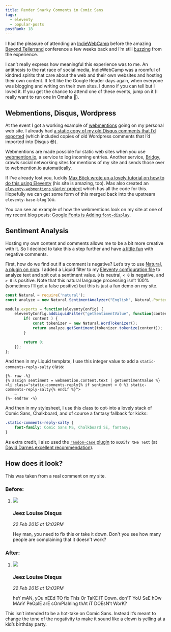```yaml
---
title: Render Snarky Comments in Comic Sans
tags:
  - eleventy
  - popular-posts
postRank: 18
---
```

I had the pleasure of attending an [IndieWebCamp](https://indieweb.org/) before the amazing [Beyond Tellerrand](https://beyondtellerrand.com/) conference a few weeks back and I’m still [buzzing](https://twitter.com/zachleat/status/1127489938448977920) from the experience.

I can’t really express how meaningful this experience was to me. An antithesis to the rat race of social media, IndieWebCamp was a roomful of kindred spirits that care about the web and their own websites and hosting their own content. It felt like the Google Reader days again, when everyone was blogging and writing on their own sites. I dunno if you can tell but I loved it. If you get the chance to attend one of these events, jump on it (I really want to run one in Omaha 👀).

## Webmentions, Disqus, Wordpress

At the event I got a working example of [webmentions](https://indieweb.org/Webmention) going on my personal web site. I already had [a static copy of my old Disqus comments that I’d exported](/web/disqus-import/) (which included copies of old Wordpress comments that I’d imported into Disqus 😎).

Webmentions are made possible for static web sites when you use [webmention.io](https://webmention.io/), a service to log incoming entries. Another service, [Bridgy](https://brid.gy/), crawls social networking sites for mentions of my site and sends those over to webmention.io automatically.

If I’ve already lost you, luckily [Max Böck wrote up a lovely tutorial on how to do this using Eleventy](https://mxb.dev/blog/using-webmentions-on-static-sites/) (his site is amazing, too). Max also created an [`eleventy-webmentions` starter project](https://github.com/maxboeck/eleventy-webmentions) which has all the code for this. Hopefully we can get some form of this merged back into the upstream `eleventy-base-blog` too.

You can see an example of how the webmentions look on my site at one of my recent blog posts: [Google Fonts is Adding `font-display`](/web/google-fonts-display/#webmentions).

## Sentiment Analysis

Hosting my own content and comments allows me to be a bit more creative with it. So I decided to take this a step further and have [a little fun](https://twitter.com/zachleat/status/1132727088031653891) with negative comments.

First, how do we find out if a comment is negative? Let’s try to use [Natural, a plugin on npm](https://www.npmjs.com/package/natural). I added a Liquid filter to my [Eleventy configuration file](https://www.11ty.io/docs/config/) to analyze text and spit out a sentiment value. `0` is neutral, `< 0` is negative, and `> 0` is positive. Note that this natural language processing isn’t 100% (sometimes I’ll get a false positive) but this is just a fun demo on my site.

```js
const Natural = require('natural');
const analyze = new Natural.SentimentAnalyzer("English", Natural.PorterStemmer, "afinn");

module.exports = function(eleventyConfig) {
    eleventyConfig.addLiquidFilter("getSentimentValue", function(content) {
        if( content ) {
            const tokenizer = new Natural.WordTokenizer();
            return analyze.getSentiment(tokenizer.tokenize(content));
        }

        return 0;
    });
};
```

And then in my Liquid template, I use this integer value to add a `static-comments-reply-salty` class:

```
{%- raw -%}
{% assign sentiment = webmention.content.text | getSentimentValue %}
<li class="static-comments-reply{% if sentiment < 0 %} static-comments-reply-salty{% endif %}">
    …
{%- endraw -%}
```

And then in my stylesheet, I use this class to opt-into a lovely stack of Comic Sans, Chalkboard, and of course a fantasy fallback for kicks:

```css
.static-comments-reply-salty {
    font-family: Comic Sans MS, Chalkboard SE, fantasy;
}
```

As extra credit, I also used the [`random-case` plugin](https://www.npmjs.com/package/random-case) to `mODifY tHe TeXt` (at [David Darnes excellent recommendation](https://twitter.com/DavidDarnes/status/1132732852196511744)).

## How does it look?

This was taken from a real comment on my site.

### Before:

<div class="livedemo" data-demo-label="Snarky Comment">
    <ol class="static-comments static-comments-webmentions">
        <li class="static-comments-reply">
            <div class="static-comments-hed">
                <img src="https://www.gravatar.com/avatar/38e4a1731159a21bbce9890693c81380?d=mm&amp;s=60" class="static-comments-img">
                <h3 class="static-comments-title cased">Jeez Louise <span class="tag-inline" title="Readonly Comment Archived from Disqus (Disqus has been removed from this site)">Disqus</span></h3>
                <em class="static-comments-date"><a>22 Feb 2015 at 12:03PM</a></em>
            </div>
            <div class="static-comments-msg"><p>Hey man, you need to fix this or take it down.  Don't you see how many people are complaining that it doesn't work?</p></div>
            <ol>
        </li>
    </ol>
</div>

### After:

<div class="livedemo" data-demo-label="Snarky Comment">
    <ol class="static-comments static-comments-webmentions">
        <li class="static-comments-reply static-comments-reply-salty">
            <div class="static-comments-hed">
                <img src="https://www.gravatar.com/avatar/38e4a1731159a21bbce9890693c81380?d=mm&amp;s=60" class="static-comments-img">
                <h3 class="static-comments-title cased">Jeez Louise <span class="tag-inline" title="Readonly Comment Archived from Disqus (Disqus has been removed from this site)">Disqus</span></h3>
                <em class="static-comments-date"><a>22 Feb 2015 at 12:03PM</a></em>
            </div>
            <div class="static-comments-msg"><p>heY mAN, yOu nEEd TO fix ThIs Or TaKE IT Down. don'T YoU SeE hOw MAnY PeOplE arE cOmPlaIning thAt iT DOEsN't WorK?</p></div>
            <ol>
        </li>
    </ol>
</div>

This isn’t intended to be a hot-take on Comic Sans. Instead it’s meant to change the tone of the negativity to make it sound like a clown is yelling at a kid’s birthday party.
